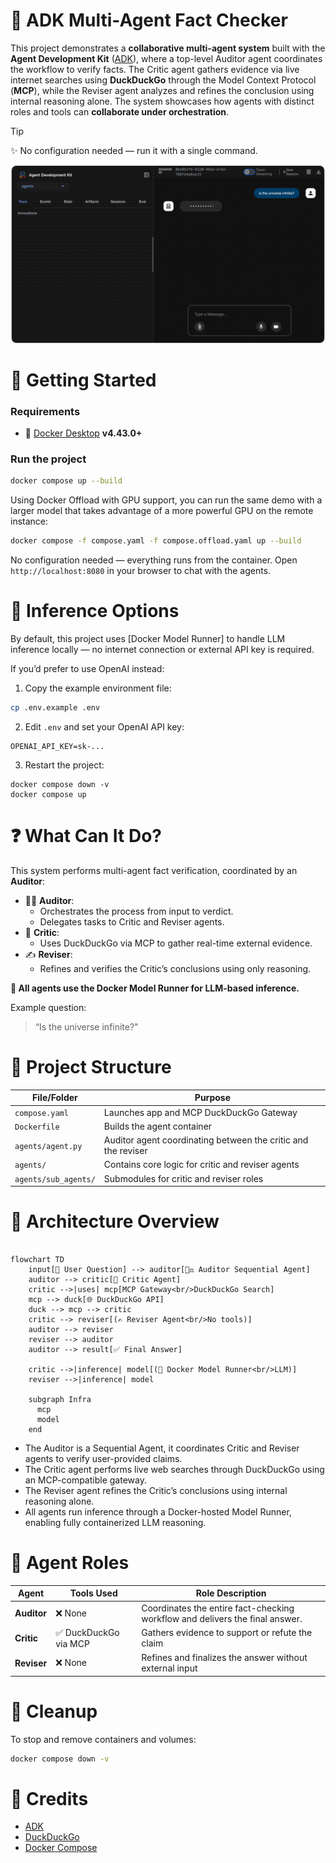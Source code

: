 # 🧠 ADK Multi-Agent Fact Checker

This project demonstrates a **collaborative multi-agent system** built with the **Agent Development Kit** ([ADK]),
where a top-level Auditor agent coordinates the workflow to verify facts. The Critic agent gathers evidence
via live internet searches using **DuckDuckGo** through the Model Context Protocol (**MCP**), while the Reviser
agent analyzes and refines the conclusion using internal reasoning alone. The system showcases how agents
with distinct roles and tools can **collaborate under orchestration**.

> [!Tip]
> ✨ No configuration needed — run it with a single command.


<p align="center">
  <img src="demo.gif"
       alt="ADK Multi-Agent Fact Check Demo"
       width="500"
       style="border: 1px solid #ccc; border-radius: 8px;" />
</p>

# 🚀 Getting Started

### Requirements

- 🐳 [Docker Desktop] **v4.43.0+**

### Run the project


```sh
docker compose up --build
```

Using Docker Offload with GPU support, you can run the same demo with a larger model that takes advantage of a more powerful GPU on the remote instance:
```sh
docker compose -f compose.yaml -f compose.offload.yaml up --build
```


No configuration needed — everything runs from the container. Open `http://localhost:8080` in your browser to
chat with the agents.

# 🧠 Inference Options

By default, this project uses [Docker Model Runner] to handle LLM inference locally — no internet connection or external API key is required.

If you’d prefer to use OpenAI instead:

1. Copy the example environment file:

```sh
cp .env.example .env
```

2. Edit `.env` and set your OpenAI API key:

```
OPENAI_API_KEY=sk-...
```

3. Restart the project:

```
docker compose down -v
docker compose up
```

# ❓ What Can It Do?

This system performs multi-agent fact verification, coordinated by an **Auditor**:

- 🧑‍⚖️ **Auditor**:
  - Orchestrates the process from input to verdict.
  - Delegates tasks to Critic and Reviser agents.
- 🧠 **Critic**:
	- Uses DuckDuckGo via MCP to gather real-time external evidence.
-	✍️ **Reviser**:
	- Refines and verifies the Critic’s conclusions using only reasoning.

**🧠 All agents use the Docker Model Runner for LLM-based inference.**

Example question:

> “Is the universe infinite?"

# 🧱 Project Structure

| **File/Folder**      | **Purpose**                                                   |
| -------------------- | ------------------------------------------------------------- |
| `compose.yaml`       | Launches app and MCP DuckDuckGo Gateway                       |
| `Dockerfile`         | Builds the agent container                                    |
| `agents/agent.py`    | Auditor agent coordinating between the critic and the reviser |
| `agents/`            | Contains core logic for critic and reviser agents             |
| `agents/sub_agents/` | Submodules for critic and reviser roles                       |


# 🔧 Architecture Overview

```mermaid

flowchart TD
    input[📝 User Question] --> auditor[🧑‍⚖️ Auditor Sequential Agent]
    auditor --> critic[🧠 Critic Agent]
    critic -->|uses| mcp[MCP Gateway<br/>DuckDuckGo Search]
    mcp --> duck[🌐 DuckDuckGo API]
    duck --> mcp --> critic
    critic --> reviser[(✍️ Reviser Agent<br/>No tools)]
    auditor --> reviser
    reviser --> auditor
    auditor --> result[✅ Final Answer]

    critic -->|inference| model[(🧠 Docker Model Runner<br/>LLM)]
    reviser -->|inference| model

    subgraph Infra
      mcp
      model
    end

```

- The Auditor is a Sequential Agent, it coordinates Critic and Reviser agents to verify user-provided claims.
- The Critic agent performs live web searches through DuckDuckGo using an MCP-compatible gateway.
- The Reviser agent refines the Critic’s conclusions using internal reasoning alone.
- All agents run inference through a Docker-hosted Model Runner, enabling fully containerized LLM reasoning.

# 🤝 Agent Roles

| **Agent**   | **Tools Used**        | **Role Description**                                                         |
| ----------- | --------------------- | ---------------------------------------------------------------------------- |
| **Auditor** | ❌ None               | Coordinates the entire fact-checking workflow and delivers the final answer. |
| **Critic**  | ✅ DuckDuckGo via MCP | Gathers evidence to support or refute the claim                              |
| **Reviser** | ❌ None               | Refines and finalizes the answer without external input                      |


# 🧹 Cleanup

To stop and remove containers and volumes:

```sh
docker compose down -v
```


# 📎 Credits
- [ADK]
- [DuckDuckGo]
- [Docker Compose]


[ADK]: https://google.github.io/adk-docs/
[DuckDuckGo]: https://duckduckgo.com
[Docker Compose]: https://github.com/docker/compose
[Docker Desktop]: https://www.docker.com/products/docker-desktop/
